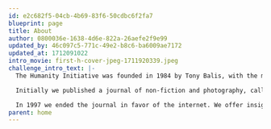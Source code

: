 ```yaml
---
id: e2c682f5-04cb-4b69-83f6-50cdbc6f2fa7
blueprint: page
title: About
author: 0800036e-1638-4d6e-822a-26aefe2f9e99
updated_by: 46c097c5-771c-49e2-b8c6-ba6009ae7172
updated_at: 1712091022
intro_movie: first-h-cover-jpeg-1711920339.jpeg
challenge_intro_text: |-
  The Humanity Initiative was founded in 1984 by Tony Balis, with the mission of encouraging people to understand this planet as our common home. 

  Initially we published a journal of non-fiction and photography, called 'humanity.' Our first contributor was His Holiness The Dalai Lama, who agreed to Tony's request write a letter to the children of the world. 

  In 1997 we ended the journal in favor of the internet. We offer insight on humanity's three most urgent crises: ending war, saving democracy, and solving climate change. We also include detailed information on thirty leading humanitarian non-profits, on how best to volunteer, and including an easy way to aggregate and customize donations among them.
parent: home
---
```

